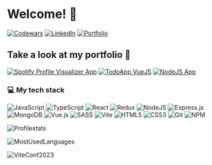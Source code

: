 # Welcome! 👋

[![Codewars](https://img.shields.io/badge/Codewars-B1361E?style=for-the-badge&logo=codewars&logoColor=grey)](https://www.codewars.com/users/MrPingviin/stats)
[![LinkedIn](https://img.shields.io/badge/linkedin-%230077B5.svg?style=for-the-badge&logo=linkedin&logoColor=white)](https://www.linkedin.com/in/szabo-richard/)
[![Portfolio](https://img.shields.io/badge/Portfolio-%23000000.svg?style=for-the-badge&logo=firefox&logoColor=#FF7139)](https://penguinweb.eu/)

## Take a look at my portfolio 👀
[![Spotify Profile Visualizer App](https://github-readme-stats.vercel.app/api/pin/?username=mrpingviin&repo=Spotify_Profile_Visualizer_App&theme=dracula)](https://github.com/MrPingviin/Spotify_Profile_Visualizer_App)
[![TodoApp VueJS](https://github-readme-stats.vercel.app/api/pin/?username=mrpingviin&repo=TodoApp_VueJS&theme=dracula)](https://github.com/MrPingviin/TodoApp_VueJS)
[![NodeJS App](https://github-readme-stats.vercel.app/api/pin/?username=mrpingviin&repo=NodeJS_App&theme=dracula)](https://github.com/MrPingviin/NodeJS_App/)

### 💻 My tech stack
![JavaScript](https://img.shields.io/badge/javascript-%23323330.svg?style=for-the-badge&logo=javascript&logoColor=%23F7DF1E)
![TypeScript](https://img.shields.io/badge/typescript-%23007ACC.svg?style=for-the-badge&logo=typescript&logoColor=white)
![React](https://img.shields.io/badge/react-%2320232a.svg?style=for-the-badge&logo=react&logoColor=%2361DAFB)
![Redux](https://img.shields.io/badge/redux-%23593d88.svg?style=for-the-badge&logo=redux&logoColor=white)
![NodeJS](https://img.shields.io/badge/node.js-6DA55F?style=for-the-badge&logo=node.js&logoColor=white)
![Express.js](https://img.shields.io/badge/express.js-%23404d59.svg?style=for-the-badge&logo=express&logoColor=%2361DAFB)
![MongoDB](https://img.shields.io/badge/MongoDB-%234ea94b.svg?style=for-the-badge&logo=mongodb&logoColor=white)
![Vue.js](https://img.shields.io/badge/vuejs-%2335495e.svg?style=for-the-badge&logo=vuedotjs&logoColor=%234FC08D)
![SASS](https://img.shields.io/badge/SASS-hotpink.svg?style=for-the-badge&logo=SASS&logoColor=white)
![Vite](https://img.shields.io/badge/vite-%23646CFF.svg?style=for-the-badge&logo=vite&logoColor=white)
![HTML5](https://img.shields.io/badge/html5-%23E34F26.svg?style=for-the-badge&logo=html5&logoColor=white)
![CSS3](https://img.shields.io/badge/css3-%231572B6.svg?style=for-the-badge&logo=css3&logoColor=white)
![Git](https://img.shields.io/badge/git-%23F05033.svg?style=for-the-badge&logo=git&logoColor=white)
![NPM](https://img.shields.io/badge/NPM-%23CB3837.svg?style=for-the-badge&logo=npm&logoColor=white)

![Profilestats](https://github-readme-stats.vercel.app/api?username=mrpingviin&show_icons=true&theme=dracula)

![MostUsedLanguages](https://github-readme-stats.vercel.app/api/top-langs/?username=mrpingviin&langs_count=8&theme=dracula&hide_progress=true)

![ViteConf2023](https://social-img.staticblitz.com/viteconf2023-tickets/mrpingviin/react?v=4)
